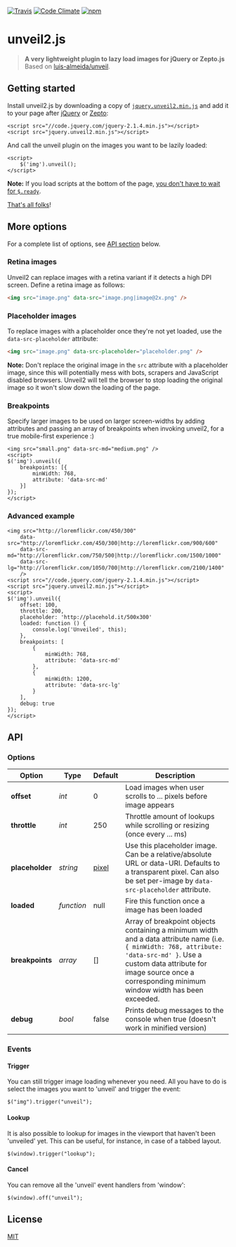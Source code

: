 [![Travis](https://img.shields.io/travis/nabble/unveil2.svg)](https://travis-ci.org/nabble/unveil2)
[![Code Climate](https://img.shields.io/codeclimate/github/nabble/unveil2.svg)](https://codeclimate.com/github/nabble/unveil2)
[![npm](https://img.shields.io/npm/v/unveil2.svg)](https://www.npmjs.com/package/unveil2)

# unveil2.js

> __A very lightweight plugin to lazy load images for jQuery or Zepto.js__
> Based on [luis-almeida/unveil](https://github.com/luis-almeida/unveil).

## Getting started

Install unveil2.js by downloading a copy of [`jquery.unveil2.min.js`](https://raw.githubusercontent.com/nabble/unveil2/develop/dist/jquery.unveil2.min.js) and add it to your page after [jQuery](http://jquery.com) or [Zepto](http://zeptojs.com):

```
<script src="//code.jquery.com/jquery-2.1.4.min.js"></script>
<script src="jquery.unveil2.min.js"></script>
```

And call the unveil plugin on the images you want to be lazily loaded:

```
<script>
    $('img').unveil();
</script>
```

__Note:__ If you load scripts at the bottom of the page, [you don't have to wait for `$.ready`](http://stackoverflow.com/a/9558601/938297).

[That's all folks](https://www.youtube.com/watch?v=gBzJGckMYO4)!

## More options

For a complete list of options, see [API section](#api) below.

### Retina images

Unveil2 can replace images with a retina variant if it detects a high DPI screen. Define a retina image as follows:

```html
<img src="image.png" data-src="image.png|image@2x.png" />
```

### Placeholder images

To replace images with a placeholder once they're not yet loaded, use the `data-src-placeholder` attribute:

```html
<img src="image.png" data-src-placeholder="placeholder.png" />
```

__Note:__ Don't replace the original image in the `src` attribute with a placeholder image, since this will potentially mess with bots, scrapers and JavaScript disabled browsers. Unveil2 will tell the browser to stop loading the original image so it won't slow down the loading of the page.

### Breakpoints

Specify larger images to be used on larger screen-widths by adding attributes and passing an array of breakpoints when invoking unveil2, for a true mobile-first experience :)

```
<img src="small.png" data-src-md="medium.png" />
<script>
$('img').unveil({
    breakpoints: [{
        minWidth: 768,
        attribute: 'data-src-md'
    }]
});
</script>
```

### Advanced example

```
<img src="http://loremflickr.com/450/300"
    data-src="http://loremflickr.com/450/300|http://loremflickr.com/900/600"
    data-src-md="http://loremflickr.com/750/500|http://loremflickr.com/1500/1000"
    data-src-lg="http://loremflickr.com/1050/700|http://loremflickr.com/2100/1400"
    />
<script src="//code.jquery.com/jquery-2.1.4.min.js"></script>
<script src="jquery.unveil2.min.js"></script>
<script>
$('img').unveil({
    offset: 100,
    throttle: 200,
    placeholder: 'http://placehold.it/500x300'
    loaded: function () {
        console.log('Unveiled', this);
    },
    breakpoints: [
        {
            minWidth: 768,
            attribute: 'data-src-md'
        },
        {
            minWidth: 1200,
            attribute: 'data-src-lg'
        }
    ],
    debug: true
});
</script>
```

## API

### Options

| Option          | Type       | Default | Description |
|-----------------|------------|---------|-------------|
| **offset**      | _int_      | 0       | Load images when user scrolls to ... pixels before image appears
| **throttle**    | _int_      | 250     | Throttle amount of lookups while scrolling or resizing (once every ... ms)
| **placeholder** | _string_   | [pixel](http://stackoverflow.com/a/13139830/938297) | Use this placeholder image. Can be a relative/absolute URL or data-URI. Defaults to a transparent pixel. Can also be set per-image by `data-src-placeholder` attribute.
| **loaded**      | _function_ | null    | Fire this function once a image has been loaded
| **breakpoints** | _array_    | []      | Array of breakpoint objects containing a minimum width and a data attribute name (i.e. `{ minWidth: 768, attribute: 'data-src-md' }`. Use a custom data attribute for image source once a corresponding minimum window width has been exceeded.
| **debug**       | _bool_     | false   | Prints debug messages to the console when true (doesn't work in minified version)

### Events

#### Trigger

You can still trigger image loading whenever you need. All you have to do is select the images you want to 'unveil' and trigger the event:

```
$("img").trigger("unveil");
```

#### Lookup

It is also possible to lookup for images in the viewport that haven't been 'unveiled' yet. This can be useful, for instance, in case of a tabbed layout.

```
$(window).trigger("lookup");
```

#### Cancel

You can remove all the 'unveil' event handlers from 'window':

```
$(window).off("unveil");
```

## License

[MIT](http://opensource.org/licenses/MIT)
